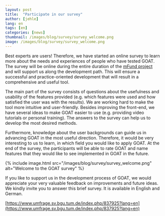 ```yaml
---
layout: post
title:  "Participate in our survey"
author: [jehle]
lang: en
tags: [en]
categories: [news]
thumbnail: /images/blog/survey/survey_welcome.png
image: /images/blog/survey/survey_welcome.png
---
```


Best experts are users! Therefore, we have started an online survey to learn more about the needs and experiences of people who have tested GOAT. The survey will be online during the entire duration of the [mFund project](../../../../2020/01/07/mFund/) and will support us along the development path. This will ensure a successful and practice-oriented development that will result in a comprehensive and useful tool.

The main part of the survey consists of questions about the usefulness and usability of the features provided (e.g. which features were used and how satisfied the user was with the results). We are working hard to make the tool more intuitive and user-friendly. Besides improving the front-end, we have several ideas to make GOAT easier to use (e.g. providing video tutorials or personal training). The answers to the survey can help us to develop the most desired methods.

Furthermore, knowledge about the user backgrounds can guide us in advancing GOAT in the most useful direction. Therefore, it would be very interesting to us to learn, in which field you would like to apply GOAT. At the end of the survey, the participants will be able to rate GOAT and name features that they would like to see implemented in GOAT in the future.

{% include image.html src="/images/blog/survey/survey_welcome.png" alt="Welcome to the GOAT survey" %}

If you like to support us in the development process of GOAT, we would appreciate your very valuable feedback on improvements and future ideas. We kindly invite you to answer this brief survey. It is available in English and German.

[https://www.umfrage.sv.bgu.tum.de/index.php/837925?lang=en](https://www.umfrage.sv.bgu.tum.de/index.php/837925?lang=en)

